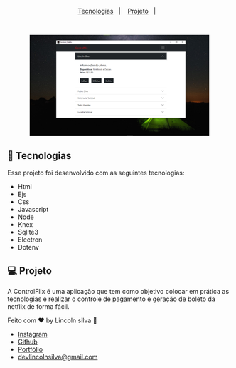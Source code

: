 
<p align="center">
  <a href="#-tecnologias">Tecnologias</a>&nbsp;&nbsp;&nbsp;|&nbsp;&nbsp;&nbsp;
  <a href="#-projeto">Projeto</a>&nbsp;&nbsp;&nbsp;|&nbsp;&nbsp;&nbsp;
</p>

<br>

<p align="center">
  <img alt="controle netflix" src=".github/capa.png" width="80%">
</p>

## 🚀 Tecnologias

Esse projeto foi desenvolvido com as seguintes tecnologias:

- Html
- Ejs
- Css
- Javascript
- Node
- Knex
- Sqlite3
- Electron
- Dotenv

## 💻 Projeto

A ControlFlix é uma aplicação que tem como objetivo colocar em prática as tecnologias e realizar o controle de pagamento e geração de boleto da netflix de forma fácil.

Feito com ♥ by Lincoln silva :wave:

- [Instagram](https://www.instagram.com/_lincolnsilva_/)
- [Github](https://github.com/LincolnSA)
- [Portfólio](https://lincolnsa.github.io/portfolio/)
- [devlincolnsilva@gmail.com](mailto:devlincolnsilva@gmail.com?subject=Oi%20lincoln)